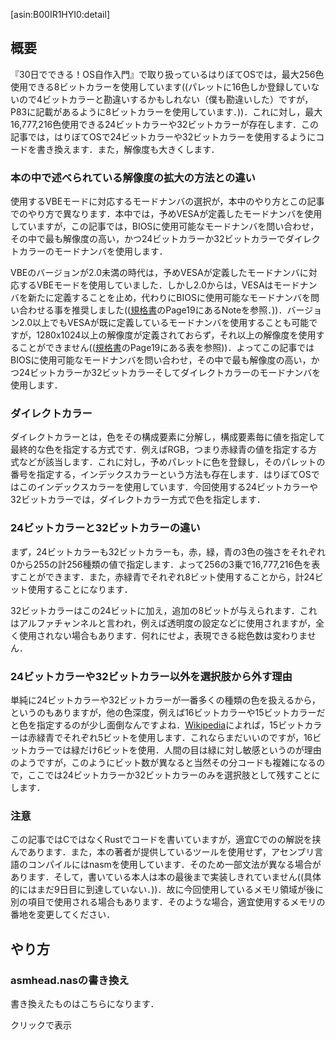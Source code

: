 [asin:B00IR1HYI0:detail]

## 概要
『30日でできる！OS自作入門』で取り扱っているはりぼてOSでは，最大256色使用できる8ビットカラーを使用しています((パレットに16色しか登録していないので4ビットカラーと勘違いするかもしれない（僕も勘違いした）ですが，P83に記載があるように8ビットカラーを使用しています．))．これに対し，最大16,777,216色使用できる24ビットカラーや32ビットカラーが存在します．この記事では，はりぼてOSで24ビットカラーや32ビットカラーを使用するようにコードを書き換えます．また，解像度も大きくします．

### 本の中で述べられている解像度の拡大の方法との違い
使用するVBEモードに対応するモードナンバの選択が，本中のやり方とこの記事でのやり方で異なります．本中では，予めVESAが定義したモードナンバを使用していますが，この記事では，BIOSに使用可能なモードナンバを問い合わせ，その中で最も解像度の高い，かつ24ビットカラーか32ビットカラーでダイレクトカラーのモードナンバを使用します．

VBEのバージョンが2.0未満の時代は，予めVESAが定義したモードナンバに対応するVBEモードを使用していました．しかし2.0からは，VESAはモードナンバを新たに定義することを止め，代わりにBIOSに使用可能なモードナンバを問い合わせる事を推奨しました(([規格書](http://www.petesqbsite.com/sections/tutorials/tuts/vbe3.pdf)のPage19にあるNoteを参照．))．バージョン2.0以上でもVESAが既に定義しているモードナンバを使用することも可能ですが，1280x1024以上の解像度が定義されておらず，それ以上の解像度を使用することができません(([規格書](http://www.petesqbsite.com/sections/tutorials/tuts/vbe3.pdf)のPage19にある表を参照))．よってこの記事ではBIOSに使用可能なモードナンバを問い合わせ，その中で最も解像度の高い，かつ24ビットカラーか32ビットカラーそしてダイレクトカラーのモードナンバを使用します．

### ダイレクトカラー
ダイレクトカラーとは，色をその構成要素に分解し，構成要素毎に値を指定して最終的な色を指定する方式です．例えばRGB，つまり赤緑青の値を指定する方式などが該当します．これに対し，予めパレットに色を登録し，そのパレットの番号を指定する，インデックスカラーという方法も存在します．はりぼてOSではこのインデックスカラーを使用しています．今回使用する24ビットカラーや32ビットカラーでは，ダイレクトカラー方式で色を指定します．

### 24ビットカラーと32ビットカラーの違い
まず，24ビットカラーも32ビットカラーも，赤，緑，青の3色の強さをそれぞれ0から255の計256種類の値で指定します．よって256の3乗で16,777,216色を表すことができます．また，赤緑青でそれぞれ8ビット使用することから，計24ビット使用することになります．

32ビットカラーはこの24ビットに加え，追加の8ビットが与えられます．これはアルファチャンネルと言われ，例えば透明度の設定などに使用されますが，全く使用されない場合もあります．何れにせよ，表現できる総色数は変わりません．

### 24ビットカラーや32ビットカラー以外を選択肢から外す理由
単純に24ビットカラーや32ビットカラーが一番多くの種類の色を扱えるから，というのもありますが，他の色深度，例えば16ビットカラーや15ビットカラーだと色を指定するのが少し面倒なんですよね．[Wikipedia](https://ja.wikipedia.org/wiki/%E8%89%B2%E6%B7%B1%E5%BA%A6)によれば，15ビットカラーは赤緑青でそれぞれ5ビットを使用します．これならまだいいのですが，16ビットカラーでは緑だけ6ビットを使用．人間の目は緑に対し敏感というのが理由のようですが，このようにビット数が異なると当然その分コードも複雑になるので，ここでは24ビットカラーか32ビットカラーのみを選択肢として残すことにします．

### 注意
この記事ではCではなくRustでコードを書いていますが，適宜Cでのの解説を挟んであります．また，本の著者が提供しているツールを使用せず，アセンブリ言語のコンパイルにはnasmを使用しています．そのため一部文法が異なる場合があります．そして，書いている本人は本の最後まで実装しきれていません((具体的にはまだ9日目に到達していない．))．故に今回使用しているメモリ領域が後に別の項目で使用される場合もあります．そのような場合，適宜使用するメモリの番地を変更してください．

## やり方

### asmhead.nasの書き換え
書き換えたものはこちらになります．

<div onclick="obj=document.getElementById('full_asm_code').style; obj.display=(obj.display=='none')?'block':'none';">
<a style="cursor:pointer;">クリックで表示</a>
</div>
<div id="full_asm_code" style="display:none;clear:both;">
```asm
; BOOT_INFO関係
CYLS    EQU     0x0ff0          ; ブートセクタが設定する
LEDS    EQU     0x0ff1

BPP   EQU     0x0ff2          ; 色数に関する情報。何ビットカラーか？
SCRNX   EQU     0x0ff4          ; 解像度のX
SCRNY   EQU     0x0ff6          ; 解像度のY
VRAM    EQU     0x0ff8          ; グラフィックバッファの開始番地
VBEMODE EQU     0x0ffc          ; VBE mode number. word size
VBE_INFO_SIZE EQU 0x0200

VBE     EQU     0x9000

        ORG     0xc200          ; このプログラムがどこに読み込まれるのか
; If VBE doesn't exist, the resolution will be 320x200
        MOV     AX,VBE
        MOV     ES,AX
        MOV     DI,0
        MOV     AX,0x4f00
        INT     0x10
        CMP     AX,0x004f
        JNE     screen_320

; If the version of VBE is less than 2.0, set the resolution as 320x200
        MOV     AX,WORD[ES:DI+4]
        CMP     AX,0x0200
        JB      screen_320

; Loop initialization
        MOV     BYTE[BPP],8
        MOV     WORD[SCRNX],320
        MOV     WORD[SCRNY],200
        MOV     DI,VBE_INFO_SIZE
select_mode:

VMODE_PTR EQU 14
; Get VESA mode number
        MOV     SI,WORD[ES:VMODE_PTR]
        MOV     FS,WORD[ES:VMODE_PTR+2]
        MOV     CX,WORD[FS:SI]

        CMP     CX,0xffff
        JE      finish_select_mode

; Get VESA mode information.
        MOV     AX,0x4f01

        INT     0x10

        CMP     AX,0x004f
        JNE     next_mode

; Check if this graphics mode supports linear frame buffer support.
        MOV     AX,WORD[ES:DI]
        AND     AX,0x80
        CMP     AX,0x80
        JNE     next_mode

; Check if this is a packed pixel
        MOV     AX,WORD[ES:DI+27]
        CMP     AX,4
        JE      valid_mode

; Check if this is a direct color mode
        CMP     AX,6
        JE      valid_mode

        JMP     next_mode

valid_mode:
; Compare dimensions
        MOV     AX,WORD[ES:DI+18]
        CMP     AX,WORD[SCRNX]
        JB      next_mode

        MOV     AX,WORD[ES:DI+20]
        CMP     AX,WORD[SCRNY]
        JB      next_mode

; If bpp is not 24 bit or 32 bit, don't use this.
        CMP     BYTE[ES:DI+25],24
        JB      next_mode

; Set dimension and bits number
        MOV     AX,WORD[ES:DI+18]
        MOV     WORD[SCRNX],AX

        MOV     AX,WORD[ES:DI+20]
        MOV     WORD[SCRNY],AX

        MOV     AL,BYTE[ES:DI+25]
        MOV     BYTE[BPP],AL

        MOV     AX,WORD[ES:DI+40]
        MOV     WORD[VRAM],AX
        MOV     AX,WORD[ES:DI+40+2]
        MOV     WORD[VRAM+2],AX

        MOV     WORD[VBEMODE],CX

next_mode:
        MOV     AX,WORD[ES:VMODE_PTR+2]
        ADD     AX,2
        MOV     WORD[ES:VMODE_PTR+2],AX

        JMP     select_mode

finish_select_mode:
        CMP     WORD[SCRNX],320
        JNE     set_vbe_mode

        CMP     WORD[SCRNY],200
        JNE     set_vbe_mode

        CMP     BYTE[BPP],8
        JNE     set_vbe_mode

        JMP     screen_320

set_vbe_mode:
        MOV     AX,0x4f02
        MOV     BX,WORD[VBEMODE]
        OR      BX,0x4000
        INT     0x10

        CMP     AX,0x004f
        JE      keystatus

screen_320:
        MOV     AL,0x13
        MOV     AH,0x00
        INT     0x10
        MOV     BYTE [BPP],8
        MOV     WORD [SCRNX],320
        MOV     WORD [SCRNY],200

; DO NOT FOLLOW THE INSTRUCTIONS WRITTEN IN BOOK!
; SEE https://qiita.com/tatsumack/items/491e47c1a7f0d48fc762
        MOV     DWORD [VRAM],0xfd000000

keystatus:
```
</div>

以下は説明となります．
#### 定数定義の追加と名称変更
使用するVBEのモードナンバがどこに格納されているかと，VBEの情報の大きさに関する定義を追加します．
```asm
VBEMODE EQU 0x0ffc
VBE_INFO_SIZE EQU 512
```
後にVBEの情報を取得する関数を紹介しますが，VBEの情報は，VBEのバージョンが2.0未満では256バイト，2.0以上では512バイトの大きさです．

また，`VMODE`に関しては，`BPP`((bits per pixel))の方が分かりやすいので，名前を変更しています．これは任意です．
```asm
BPP EQU 0x0ff2
```
### 利用可能な画面モードの取得
[https://wiki.osdev.org/User:Omarrx024/VESA_Tutorial:title]より引用．

>**FUNCTION: Get VESA BIOS information **
>Function code: 0x4F00
>
>Description: Returns the VESA BIOS information, including manufacturer, supported modes, available video memory, etc... **Input**: AX = 0x4F00
>
>**Input**: ES:DI = Segment:Offset pointer to where to store VESA BIOS information structure.
>
>**Output**: AX = 0x004F on success, other values indicate that VESA BIOS is not supported.

この関数を使うことで，利用可能なビデオモードなどが格納されている情報を取得することができます．

情報の構成は，次の構造体のような構成になっています．[https://wiki.osdev.org/User:Omarrx024/VESA_Tutorial:title]より引用．

```c
struct vbe_info_structure {
	char[4] signature = "VESA";	// must be "VESA" to indicate valid VBE support
	uint16 version;			// VBE version; high byte is major version, low byte is minor version
	uint32 oem;			// segment:offset pointer to OEM
	uint32 capabilities;		// bitfield that describes card capabilities
	uint32 video_modes;		// segment:offset pointer to list of supported video modes
	uint16 video_memory;		// amount of video memory in 64KB blocks
	uint16 software_rev;		// software revision
	uint32 vendor;			// segment:offset to card vendor string
	uint32 product_name;		// segment:offset to card model name
	uint32 product_rev;		// segment:offset pointer to product revision
	char reserved[222];		// reserved for future expansion
	char oem_data[256];		// OEM BIOSes store their strings in this area
} __attribute__ ((packed));
```

ところで，この関数は本中ののP278でも使用されてます．そこではVBEの存在確認としてその関数を呼び出してまずが，以下のコードはそれに若干可変を加えたものです．具体的には，`VBE`に`0x9000`を対応付け，それを`ES`レジスタに代入して利用しています．
```asm
VBE EQU 0x9000

MOV AX,VBE
MOV ES,AX
MOV DI,0
MOV AX,0x4f00
INT 0x10
CMP AX,0x004f
JNE screen_320
```
関数の実行に成功すれば，`AX`レジスタに`0x004F`が代入され，アドレス`VESABIOS`から512バイト((VBEのバージョンが2.0未満ならば216バイト))，VBEに関する情報が格納されます．異なっていれば`screen_320`ラベルに飛ばします．本ではもしVBEが存在しなかった場合，解像度を320x200にするという意味で`JNE screen_320`を書いています．

この関数で得られた情報の中にはVBEのバージョンも含まれています．VBEのバージョンが2.0未満である場合，BIOSからモードナンバを得ることができないので，解像度320x200の4ビットカラーを使用します．このコードは同書P279からの引用です．
```asm
MOV AX,[ES:DI+4]
CMP AX,0x0200
JB screen_320
```
#### 使用するモードナンバの選択
今回は，24ビットカラーあるいは32ビットカラーで，解像度が最大のモードナンバを使用することにします．

使用可能なモードナンバはメモリ上に，配列のように連続して格納されています．モードナンバの終端は`0xFFFF`という値で終了しています．今回はこのモードナンバの列を走査して，順に解像度と色数を確かめていきます．

#### ループの初期化
ループの初期化として，使用可能な色数，解像度の横の長さ，縦の長さを指定します．
```asm
MOV BYTE[BPP],8
MOV WORD[SCRNX],320
MOV WORD[SCRNY],200
```
また，`DI`レジスタに，VBEの情報の大きさ分の値を代入しておきます．
```asm
MOV DI,VBE_INFO_SIZE
```
VBEの情報を取得したときと同様，モードナンバに対応するビデオモードの情報を取得すると，情報は`ES:DI`を始点として情報が格納されます．従って，VBEの情報を上書きしないために，VBEの情報の大きさの値を`DI`レジスタに格納しておきます．

#### ループ本体

##### ループ開始位置のラベル付与
ループの開始を示すためにラベルを配置する．
```asm
select_mode:
```

##### 定数定義
モードナンバの配列の先頭のアドレスが，先程載せたVBEの情報が格納されている構造体の`video_modes`変数に格納されている．この変数は構造体の先頭から14ビット離れた位置にあるので，それを定数とする．
```asm
VMODE_PTR EQU 14
```

##### モードナンバの取得
モードナンバの配列からモードナンバを取得する．
```asm
MOV SI,WORD[ES:VMODE_PTR]
MOV FS,WORD[ES:VMODE_PTR+2]
MOV CX,WORD[FS:SI]
```

そして，もしモードナンバの値が`0xFFFF`だった場合，モードナンバの選択を終わらせる．
```asm
CMP CX,0xFFFF
JE finish_select_mode
```

##### モードナンバに対応するビデオモードの情報取得
[https://wiki.osdev.org/User:Omarrx024/VESA_Tutorial:title]より引用．

>**FUNCTION: Get VESA mode information**
>
>Function code: 0x4F01
>
>Description: This function returns the mode information structure for a specified mode. The mode number should be gotten from the supported modes array.
>
>**Input**: AX = 0x4F01
>
>**Input**: CX = VESA mode number from the video modes array
>
>**Input**: ES:DI = Segment:Offset pointer of where to store the VESA Mode Information Structure shown below.
>
>**Output**: AX = 0x004F on success, other values indicate a BIOS error or a mode-not-supported error.

この関数を利用して，ビデオモードの情報を得る．
```asm
MOV AX,0x4F01
INT 0x10
```
もし失敗した場合，次のモードを候補とする．
```asm
CMP AX,0x004F
JNE next_mode
```
ところで，モードナンバが配列の要素として格納されていながら，実際にその番号を使用してビデオモードの情報を得ようとして失敗する場合は存在するようである．[規格書](http://www.petesqbsite.com/sections/tutorials/tuts/vbe3.pdf)のPage27のNoteより引用．
>It is responsibility of the application to verify the actual availability of any mode returnedby this function through the Return VBE Mode Information (VBE Function 01h) call.Some of the returned modes may not be available due to the actual amount of memoryphysically installed on the display board or due to the capabilities of the attached monitor.

つまり，例えば使用できるメモリの大きさが，ビデオRAMの大きさよりも小さい場合などが該当するようである．

ビデオモードの情報は，以下の構造体のような構成となっている．[https://wiki.osdev.org/User:Omarrx024/VESA_Tutorial:title]より引用．
```c
struct vbe_mode_info_structure {
	uint16 attributes;		// deprecated, only bit 7 should be of interest to you, and it indicates the mode supports a linear frame buffer.
	uint8 window_a;			// deprecated
	uint8 window_b;			// deprecated
	uint16 granularity;		// deprecated; used while calculating bank numbers
	uint16 window_size;
	uint16 segment_a;
	uint16 segment_b;
	uint32 win_func_ptr;		// deprecated; used to switch banks from protected mode without returning to real mode
	uint16 pitch;			// number of bytes per horizontal line
	uint16 width;			// width in pixels
	uint16 height;			// height in pixels
	uint8 w_char;			// unused...
	uint8 y_char;			// ...
	uint8 planes;
	uint8 bpp;			// bits per pixel in this mode
	uint8 banks;			// deprecated; total number of banks in this mode
	uint8 memory_model;
	uint8 bank_size;		// deprecated; size of a bank, almost always 64 KB but may be 16 KB...
	uint8 image_pages;
	uint8 reserved0;

	uint8 red_mask;
	uint8 red_position;
	uint8 green_mask;
	uint8 green_position;
	uint8 blue_mask;
	uint8 blue_position;
	uint8 reserved_mask;
	uint8 reserved_position;
	uint8 direct_color_attributes;

	uint32 framebuffer;		// physical address of the linear frame buffer; write here to draw to the screen
	uint32 off_screen_mem_off;
	uint16 off_screen_mem_size;	// size of memory in the framebuffer but not being displayed on the screen
	uint8 reserved1[206];
} __attribute__ ((packed));
```

##### linear framebufferに対応しているかの確認
linear framebufferに対応していると，ビデオRAMのすべてのメモリが一列に並ぶ．つまり，ディスプレイのどのピクセルもこのビデオRAMのどこかしらに対応している．linear framebufferに対応していない場合，複数のbankというものに区分けされ，時々bankを切り替える必要がある．

ビデオモードがlinear framebufferに対応しているかは，ビデオモードの情報の中の`attributes`の第7ビットが1になっているかで確認する．これが1ならlinear framebufferに対応している．

```asm
MOV AX,WORD[ES:DI]
AND AX,0x80
CMP AX,0x80
JNE next_mode
```

##### packed pixelかどうかの確認
packed pixelというのは，各ピクセルとメモリをバイト単位で結びつけるのではなく，ビット単位で結びつける．例えば4ビットカラーならば，1ピクセルを1バイト中の4ビットと結びつけ，残りの4ビットを使用しないのではなく，1バイトを2ピクセルと対応付け，前半後半の4ビットをぞれぞれ1ピクセルと対応付ける．つまり隙間を作らないという意味で*packed*ということである．

ビデオモードがpacked pixelかどうかは構造体の`memory_model`の値を確認する．
```asm
MOV AX,WORD[ES:DI+27]
CMP AX,4
JE valid_mode
```
27というのは，`memory_model`の構造体の先頭からの距離である．もしこの値が4ならば，使用するビデオモードの候補として有効なため，`valid_mode`ラベルに飛ばす．

##### ダイレクトカラーかどうかの確認
```asm
CMP AX,6
JE valid_mode
```
既に`memory_model`の値は`AX`レジスタに格納しているので，ここでは`MOV`の必要はない．

最後に，もしpacked pixelでもなくダイレクトカラーでもなければ，次のモードを候補とする．
```asm
JMP next_mode
```

##### 解像度の比較
packed pixelかダイレクトカラーだと確認できれば，次は解像度の比較を行う．そのためのラベルを貼る．
```asm
valid_mode:
```

解像度の横，縦はそれぞれ構造体の`width`，`height`に格納されている．構造体の先頭からの距離はそれぞれ18バイト，20バイトである．

```asm
MOV AX,WORD[ES:DI+18]
CMP AX,WORD[SCRNX]
JB next_mode

MOV AX,WORD[ES:DI+20]
CMP AX,WORD[SCRNY]
JB next_mode
```

もし横，縦がどちらかでも，それまでの候補のビデオモードよりも小さければ次の候補に回す．

##### 色数の比較
先程述べたように，24ビットカラーか32ビットカラー以外は選択肢から外する．色数は構造体のbppに格納され，先頭から25バイト離れている．
```asm
CMP BYTE[ES:DI+25],24
JB next_mode
```

##### 候補の更新
見事今までの選考基準を通過したビデオモードが登場した場合，解像度や色数に関する情報を更新する．

```asm
MOV AX,WORD[ES:DI+18]
MOV WORD[SCRNX],AX

MOV AX,WORD[ES:DI+20]
MOV WORD[SCRNY],AX

MOV AL,BYTE[ES:DI+25]
MOV BYTE[BPP],AL

MOV AX,WORD[ES:DI+40]
MOV WORD[VRAM],AX
MOV AX,WORD[ES:DI+40+2]
MOV WORD[VRAM+2],AX

MOV WORD[VBEMODE],CX
```

#### 次のループへの処理
モードナンバの配列のポインタを更新し，ループの先頭へ飛ぶ．
```asm
MOV AX,WORD[ES:VMODE_PTR]
ADD AX,2
MOV WORD[ES:VMODE_PTR],AX

JMP select_mode
```

#### ループ終了後の処理
まずラベルを追加する．
```asm
finish_select_mode:
```

##### 解像度と色数の確認
解像度や色数が初期値のままの場合，使用可能なビデオモードが存在しないので320x200を使用する．
```asm
CMP WORD[SCRNX],320
JNE set_vbe_mode

CMP WORD[SCRNY],200
JNE set_vbe_mode

CMP BYTE[BPP],8
JNE set_vbe_mode

JMP screen_320
```

##### VBEモードの設定
まずラベルを貼る．
```asm
set_vbe_mode:
```

VBEモードを登録する．[https://wiki.osdev.org/User:Omarrx024/VESA_Tutorial:title]より引用．
>**FUNCTION: Set VBE mode**
>
>Function code: 0x4F02
>
>Description: This function sets a VBE mode.
>
>**Input:** AX = 0x4F02
>
>**Input:** BX = Bits 0-13 mode number; bit 14 is the LFB bit: when set, it enables the linear framebuffer, when clear, software must use bank switching. Bit 15 is the DM bit: when set, the BIOS doesn't clear the screen. Bit 15 is usually ignored and should always be cleared.
>
>**Output:** AX = 0x004F on success, other values indicate errors; such as BIOS error, too little video memory, unsupported VBE mode, mode doesn't support linear frame buffer, or any other error.

この関数が失敗する場合もある．その場合，320x200を使用する．

```asm
MOV AX,0x4F02
MOV BX,WORD[VBEMODE]
OR BX,0x4000
INT 0x10

CMP AX,0x004F
JE keystatus
```

VBEのモードナンバの第14ビット目は，linear framebufferを使用するか否かについてのビットであり，このビットが1だと使用することを表明する．`OR BX,0x4000`というコードはこのためにある．

##### 320x200を使用する時の処理
本中のP280よりコードを引用．ただしラベルは`scrn320`から`screen_320`に変更しています．また，`VMODE`は`BPP`に変更しています．
```asm
screen_320:
    MOV AL,0x13
    MOV AH,0x00
    INT 0x10
    MOV BYTE [BPP],8
    MOV WORD [SCRNX],320
    MOV WORD {SCRNY],200
```

本ではこの先，ビデオRAMの番地を0x000a0000に指定していますが，この値にするとQEMU上で何も表示されなくなる場合があります((僕も遭遇した．))．[Qiitaの記事](https://qiita.com/tatsumack/items/491e47c1a7f0d48fc762)によれば，番地を0xfd000000に変更することで表示されるようです．

```asm
MOV DWORD [VRAM],0xfd000000
```
## 参考文献

[https://ja.wikipedia.org/wiki/%E8%89%B2%E6%B7%B1%E5%BA%A6:title]

[http://oswiki.osask.jp/?cmd=read&page=VESA&word=vesa:title]

[https://wiki.osdev.org/VESA_Video_Modes:title]

[https://graphicdesign.stackexchange.com/questions/47133/is-32-bit-color-depth-enough:title]

[https://ja.wikipedia.org/wiki/VESA_BIOS_Extensions:title]

[http://oswiki.osask.jp/?%28AT%29memorymap:title]

[https://wiki.osdev.org/Memory_Map_(x86):title]

[https://qiita.com/MoriokaReimen/items/4853587dcb9eb96fab62:title]

[http://niwatolli3.hatenablog.jp/entry/2015/06/01/201341:title]




